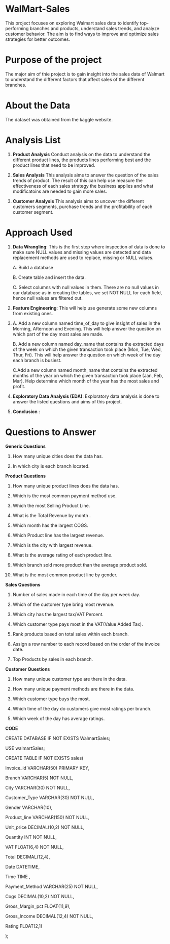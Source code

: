 # WalMart-Sales
This project focuses on exploring Walmart sales data to identify top-performing branches and products, understand sales trends, and analyze customer behavior. The aim is to find ways to improve and optimize sales strategies for better outcomes.

# Purpose of the project
The major aim of thie project is to gain insight into the sales data of Walmart to understand the different factors that affect sales of the different branches.

# About the Data
The dataset was obtained from the kaggle website.


# Analysis List

1. **Product Analysis**
Conduct analysis on the data to understand the different product lines, the products lines performing best and the product lines that need to be improved.

2. **Sales Analysis**
This analysis aims to answer the question of the sales trends of product. The result of this can help use measure the effectiveness of each sales strategy the business applies and what modificatoins are needed to gain more sales.

3. **Customer Analysis**
This analysis aims to uncover the different customers segments, purchase trends and the profitability of each customer segment.

# Approach Used

1. **Data Wrangling**: This is the first step where inspection of data is done to make sure NULL values
   and missing values are detected and data replacement methods are used to replace, missing or NULL values.
   
    A. Build a database
   
    B. Create table and insert the data.
   
    C. Select columns with null values in them. There are no null values in our database as in creating the tables,
       we set NOT NULL for each field, hence null values are filtered out.
   
3. **Feature Engineering**: This will help use generate some new columns from existing ones.
4. 
    A. Add a new column named time_of_day to give insight of sales in the Morning, Afternoon and Evening. This will help answer the question on which part of the day most sales are made.
   
    B. Add a new column named day_name that contains the extracted days of the week on which the given transaction took place (Mon, Tue, Wed, Thur, Fri). This will help answer the question on which week of the 
       day each branch is busiest.
   
    C.Add a new column named month_name that contains the extracted months of the year on which the given transaction took place (Jan, Feb, Mar). Help determine which month of the year has the most sales and 
      profit.
   
6. **Exploratory Data Analysis (EDA)**: Exploratory data analysis is done to answer the listed questions and aims of this project.

7. **Conclusion** :

# Questions to Answer 

**Generic Questions**

1. How many unique cities does the data has.

2. In which city is each branch located.


**Product Questions**

1. How many unique product lines does the data has.

2. Which is the most common payment method use.

3. Which the most Selling Product Line.

4. What is the Total Revenue by month .
   
5. Which month has the largest COGS.

6. Which Product line has the largest revenue.

7. Which is the city with largest revenue.

8. What is the average rating of each product line.

9. Which branch sold more product than the average product sold.

10. What is the most common product line by gender.



**Sales Questions**

1. Number of sales made in each time of the day per week day.

2. Which of the customer type bring most revenue.

3. Which city has the largest tax/VAT Percent.

4. Which customer type pays most in the VAT(Value Added Tax).

5. Rank products based on total sales within each branch.

6. Assign a row number to each record based on the order of the invoice date.

7. Top Products by sales in each branch.




**Customer Questions**

1. How many unique customer type are there in the data.

2. How many unique payment methods are there in the data.

3. Which customer type buys the most.

4. Which time of the day do customers give most ratings per branch.

5. Which week of the day has average ratings.


**CODE**

CREATE DATABASE IF NOT EXISTS WalmartSales;

USE walmartSales;

CREATE TABLE IF NOT EXISTS sales(

 Invoice_id VARCHAR(50) PRIMARY KEY,
 
 Branch VARCHAR(5) NOT NULL,
 
 City VARCHAR(30) NOT NULL,
 
 Customer_Type VARCHAR(30) NOT NULL,
 
 Gender VARCHAR(10),
 
 Product_line VARCHAR(150) NOT NULL,
 
 Unit_price DECIMAL(10,2) NOT NULL,
 
 Quantity INT NOT NULL,
 
 VAT FLOAT(6,4) NOT NULL,
 
 Total DECIMAL(12,4),
 
 Date DATETIME,
 
 Time TIME ,
 
 Payment_Method VARCHAR(25) NOT NULL,
 
 Cogs DECIMAL(10,2) NOT NULL,
 
 Gross_Margin_pct FLOAT(11,9),
 
 Gross_Income DECIMAL(12,4) NOT NULL,
 
 Rating FLOAT(2,1)
 
 );
 

